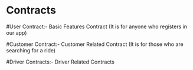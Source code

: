 # Contracts

#User Contract:-
Basic Features Contract (It is for anyone who registers in our app)

#Customer Contract:-
Customer Related Contract (It is for those who are searching for a ride)

#Driver Contracts:-
Driver Related Contracts 
